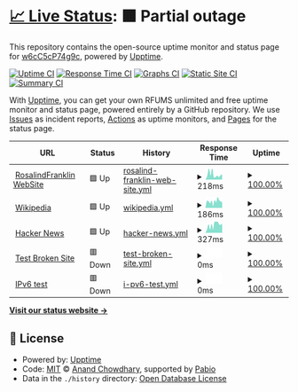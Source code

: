# [📈 Live Status](https://w6cC5cP74g9c.github.io/up): <!--live status--> **🟧 Partial outage**

This repository contains the open-source uptime monitor and status page for [w6cC5cP74g9c](https://w6cC5cP74g9c.github.io/up), powered by [Upptime](https://github.com/upptime/upptime).

[![Uptime CI](https://github.com/w6cC5cP74g9c/up/workflows/Uptime%20CI/badge.svg)](https://github.com/w6cC5cP74g9c/up/actions?query=workflow%3A%22Uptime+CI%22)
[![Response Time CI](https://github.com/w6cC5cP74g9c/up/workflows/Response%20Time%20CI/badge.svg)](https://github.com/w6cC5cP74g9c/up/actions?query=workflow%3A%22Response+Time+CI%22)
[![Graphs CI](https://github.com/w6cC5cP74g9c/up/workflows/Graphs%20CI/badge.svg)](https://github.com/w6cC5cP74g9c/up/actions?query=workflow%3A%22Graphs+CI%22)
[![Static Site CI](https://github.com/w6cC5cP74g9c/up/workflows/Static%20Site%20CI/badge.svg)](https://github.com/w6cC5cP74g9c/up/actions?query=workflow%3A%22Static+Site+CI%22)
[![Summary CI](https://github.com/w6cC5cP74g9c/up/workflows/Summary%20CI/badge.svg)](https://github.com/w6cC5cP74g9c/up/actions?query=workflow%3A%22Summary+CI%22)

With [Upptime](https://upptime.js.org), you can get your own RFUMS unlimited and free uptime monitor and status page, powered entirely by a GitHub repository. We use [Issues](https://github.com/w6cC5cP74g9c/up/issues) as incident reports, [Actions](https://github.com/w6cC5cP74g9c/up/actions) as uptime monitors, and [Pages](https://w6cC5cP74g9c.github.io/up) for the status page.

<!--start: status pages-->
<!-- This summary is generated by Upptime (https://github.com/upptime/upptime) -->
<!-- Do not edit this manually, your changes will be overwritten -->
<!-- prettier-ignore -->
| URL | Status | History | Response Time | Uptime |
| --- | ------ | ------- | ------------- | ------ |
| <img alt="" src="https://icons.duckduckgo.com/ip3/www.rosalindfranklin.edu.ico" height="13"> [RosalindFranklin WebSite](https://www.rosalindfranklin.edu) | 🟩 Up | [rosalind-franklin-web-site.yml](https://github.com/w6cC5cP74g9c/up/commits/HEAD/history/rosalind-franklin-web-site.yml) | <details><summary><img alt="Response time graph" src="./graphs/rosalind-franklin-web-site/response-time-week.png" height="20"> 218ms</summary><br><a href="https://w6cC5cP74g9c.github.io/up/history/rosalind-franklin-web-site"><img alt="Response time 218" src="https://img.shields.io/endpoint?url=https%3A%2F%2Fraw.githubusercontent.com%2Fw6cC5cP74g9c%2Fup%2FHEAD%2Fapi%2Frosalind-franklin-web-site%2Fresponse-time.json"></a><br><a href="https://w6cC5cP74g9c.github.io/up/history/rosalind-franklin-web-site"><img alt="24-hour response time 218" src="https://img.shields.io/endpoint?url=https%3A%2F%2Fraw.githubusercontent.com%2Fw6cC5cP74g9c%2Fup%2FHEAD%2Fapi%2Frosalind-franklin-web-site%2Fresponse-time-day.json"></a><br><a href="https://w6cC5cP74g9c.github.io/up/history/rosalind-franklin-web-site"><img alt="7-day response time 218" src="https://img.shields.io/endpoint?url=https%3A%2F%2Fraw.githubusercontent.com%2Fw6cC5cP74g9c%2Fup%2FHEAD%2Fapi%2Frosalind-franklin-web-site%2Fresponse-time-week.json"></a><br><a href="https://w6cC5cP74g9c.github.io/up/history/rosalind-franklin-web-site"><img alt="30-day response time 218" src="https://img.shields.io/endpoint?url=https%3A%2F%2Fraw.githubusercontent.com%2Fw6cC5cP74g9c%2Fup%2FHEAD%2Fapi%2Frosalind-franklin-web-site%2Fresponse-time-month.json"></a><br><a href="https://w6cC5cP74g9c.github.io/up/history/rosalind-franklin-web-site"><img alt="1-year response time 218" src="https://img.shields.io/endpoint?url=https%3A%2F%2Fraw.githubusercontent.com%2Fw6cC5cP74g9c%2Fup%2FHEAD%2Fapi%2Frosalind-franklin-web-site%2Fresponse-time-year.json"></a></details> | <details><summary><a href="https://w6cC5cP74g9c.github.io/up/history/rosalind-franklin-web-site">100.00%</a></summary><a href="https://w6cC5cP74g9c.github.io/up/history/rosalind-franklin-web-site"><img alt="All-time uptime 100.00%" src="https://img.shields.io/endpoint?url=https%3A%2F%2Fraw.githubusercontent.com%2Fw6cC5cP74g9c%2Fup%2FHEAD%2Fapi%2Frosalind-franklin-web-site%2Fuptime.json"></a><br><a href="https://w6cC5cP74g9c.github.io/up/history/rosalind-franklin-web-site"><img alt="24-hour uptime 100.00%" src="https://img.shields.io/endpoint?url=https%3A%2F%2Fraw.githubusercontent.com%2Fw6cC5cP74g9c%2Fup%2FHEAD%2Fapi%2Frosalind-franklin-web-site%2Fuptime-day.json"></a><br><a href="https://w6cC5cP74g9c.github.io/up/history/rosalind-franklin-web-site"><img alt="7-day uptime 100.00%" src="https://img.shields.io/endpoint?url=https%3A%2F%2Fraw.githubusercontent.com%2Fw6cC5cP74g9c%2Fup%2FHEAD%2Fapi%2Frosalind-franklin-web-site%2Fuptime-week.json"></a><br><a href="https://w6cC5cP74g9c.github.io/up/history/rosalind-franklin-web-site"><img alt="30-day uptime 100.00%" src="https://img.shields.io/endpoint?url=https%3A%2F%2Fraw.githubusercontent.com%2Fw6cC5cP74g9c%2Fup%2FHEAD%2Fapi%2Frosalind-franklin-web-site%2Fuptime-month.json"></a><br><a href="https://w6cC5cP74g9c.github.io/up/history/rosalind-franklin-web-site"><img alt="1-year uptime 100.00%" src="https://img.shields.io/endpoint?url=https%3A%2F%2Fraw.githubusercontent.com%2Fw6cC5cP74g9c%2Fup%2FHEAD%2Fapi%2Frosalind-franklin-web-site%2Fuptime-year.json"></a></details>
| <img alt="" src="https://icons.duckduckgo.com/ip3/en.wikipedia.org.ico" height="13"> [Wikipedia](https://en.wikipedia.org) | 🟩 Up | [wikipedia.yml](https://github.com/w6cC5cP74g9c/up/commits/HEAD/history/wikipedia.yml) | <details><summary><img alt="Response time graph" src="./graphs/wikipedia/response-time-week.png" height="20"> 186ms</summary><br><a href="https://w6cC5cP74g9c.github.io/up/history/wikipedia"><img alt="Response time 186" src="https://img.shields.io/endpoint?url=https%3A%2F%2Fraw.githubusercontent.com%2Fw6cC5cP74g9c%2Fup%2FHEAD%2Fapi%2Fwikipedia%2Fresponse-time.json"></a><br><a href="https://w6cC5cP74g9c.github.io/up/history/wikipedia"><img alt="24-hour response time 186" src="https://img.shields.io/endpoint?url=https%3A%2F%2Fraw.githubusercontent.com%2Fw6cC5cP74g9c%2Fup%2FHEAD%2Fapi%2Fwikipedia%2Fresponse-time-day.json"></a><br><a href="https://w6cC5cP74g9c.github.io/up/history/wikipedia"><img alt="7-day response time 186" src="https://img.shields.io/endpoint?url=https%3A%2F%2Fraw.githubusercontent.com%2Fw6cC5cP74g9c%2Fup%2FHEAD%2Fapi%2Fwikipedia%2Fresponse-time-week.json"></a><br><a href="https://w6cC5cP74g9c.github.io/up/history/wikipedia"><img alt="30-day response time 186" src="https://img.shields.io/endpoint?url=https%3A%2F%2Fraw.githubusercontent.com%2Fw6cC5cP74g9c%2Fup%2FHEAD%2Fapi%2Fwikipedia%2Fresponse-time-month.json"></a><br><a href="https://w6cC5cP74g9c.github.io/up/history/wikipedia"><img alt="1-year response time 186" src="https://img.shields.io/endpoint?url=https%3A%2F%2Fraw.githubusercontent.com%2Fw6cC5cP74g9c%2Fup%2FHEAD%2Fapi%2Fwikipedia%2Fresponse-time-year.json"></a></details> | <details><summary><a href="https://w6cC5cP74g9c.github.io/up/history/wikipedia">100.00%</a></summary><a href="https://w6cC5cP74g9c.github.io/up/history/wikipedia"><img alt="All-time uptime 100.00%" src="https://img.shields.io/endpoint?url=https%3A%2F%2Fraw.githubusercontent.com%2Fw6cC5cP74g9c%2Fup%2FHEAD%2Fapi%2Fwikipedia%2Fuptime.json"></a><br><a href="https://w6cC5cP74g9c.github.io/up/history/wikipedia"><img alt="24-hour uptime 100.00%" src="https://img.shields.io/endpoint?url=https%3A%2F%2Fraw.githubusercontent.com%2Fw6cC5cP74g9c%2Fup%2FHEAD%2Fapi%2Fwikipedia%2Fuptime-day.json"></a><br><a href="https://w6cC5cP74g9c.github.io/up/history/wikipedia"><img alt="7-day uptime 100.00%" src="https://img.shields.io/endpoint?url=https%3A%2F%2Fraw.githubusercontent.com%2Fw6cC5cP74g9c%2Fup%2FHEAD%2Fapi%2Fwikipedia%2Fuptime-week.json"></a><br><a href="https://w6cC5cP74g9c.github.io/up/history/wikipedia"><img alt="30-day uptime 100.00%" src="https://img.shields.io/endpoint?url=https%3A%2F%2Fraw.githubusercontent.com%2Fw6cC5cP74g9c%2Fup%2FHEAD%2Fapi%2Fwikipedia%2Fuptime-month.json"></a><br><a href="https://w6cC5cP74g9c.github.io/up/history/wikipedia"><img alt="1-year uptime 100.00%" src="https://img.shields.io/endpoint?url=https%3A%2F%2Fraw.githubusercontent.com%2Fw6cC5cP74g9c%2Fup%2FHEAD%2Fapi%2Fwikipedia%2Fuptime-year.json"></a></details>
| <img alt="" src="https://icons.duckduckgo.com/ip3/news.ycombinator.com.ico" height="13"> [Hacker News](https://news.ycombinator.com) | 🟩 Up | [hacker-news.yml](https://github.com/w6cC5cP74g9c/up/commits/HEAD/history/hacker-news.yml) | <details><summary><img alt="Response time graph" src="./graphs/hacker-news/response-time-week.png" height="20"> 327ms</summary><br><a href="https://w6cC5cP74g9c.github.io/up/history/hacker-news"><img alt="Response time 327" src="https://img.shields.io/endpoint?url=https%3A%2F%2Fraw.githubusercontent.com%2Fw6cC5cP74g9c%2Fup%2FHEAD%2Fapi%2Fhacker-news%2Fresponse-time.json"></a><br><a href="https://w6cC5cP74g9c.github.io/up/history/hacker-news"><img alt="24-hour response time 327" src="https://img.shields.io/endpoint?url=https%3A%2F%2Fraw.githubusercontent.com%2Fw6cC5cP74g9c%2Fup%2FHEAD%2Fapi%2Fhacker-news%2Fresponse-time-day.json"></a><br><a href="https://w6cC5cP74g9c.github.io/up/history/hacker-news"><img alt="7-day response time 327" src="https://img.shields.io/endpoint?url=https%3A%2F%2Fraw.githubusercontent.com%2Fw6cC5cP74g9c%2Fup%2FHEAD%2Fapi%2Fhacker-news%2Fresponse-time-week.json"></a><br><a href="https://w6cC5cP74g9c.github.io/up/history/hacker-news"><img alt="30-day response time 327" src="https://img.shields.io/endpoint?url=https%3A%2F%2Fraw.githubusercontent.com%2Fw6cC5cP74g9c%2Fup%2FHEAD%2Fapi%2Fhacker-news%2Fresponse-time-month.json"></a><br><a href="https://w6cC5cP74g9c.github.io/up/history/hacker-news"><img alt="1-year response time 327" src="https://img.shields.io/endpoint?url=https%3A%2F%2Fraw.githubusercontent.com%2Fw6cC5cP74g9c%2Fup%2FHEAD%2Fapi%2Fhacker-news%2Fresponse-time-year.json"></a></details> | <details><summary><a href="https://w6cC5cP74g9c.github.io/up/history/hacker-news">100.00%</a></summary><a href="https://w6cC5cP74g9c.github.io/up/history/hacker-news"><img alt="All-time uptime 100.00%" src="https://img.shields.io/endpoint?url=https%3A%2F%2Fraw.githubusercontent.com%2Fw6cC5cP74g9c%2Fup%2FHEAD%2Fapi%2Fhacker-news%2Fuptime.json"></a><br><a href="https://w6cC5cP74g9c.github.io/up/history/hacker-news"><img alt="24-hour uptime 100.00%" src="https://img.shields.io/endpoint?url=https%3A%2F%2Fraw.githubusercontent.com%2Fw6cC5cP74g9c%2Fup%2FHEAD%2Fapi%2Fhacker-news%2Fuptime-day.json"></a><br><a href="https://w6cC5cP74g9c.github.io/up/history/hacker-news"><img alt="7-day uptime 100.00%" src="https://img.shields.io/endpoint?url=https%3A%2F%2Fraw.githubusercontent.com%2Fw6cC5cP74g9c%2Fup%2FHEAD%2Fapi%2Fhacker-news%2Fuptime-week.json"></a><br><a href="https://w6cC5cP74g9c.github.io/up/history/hacker-news"><img alt="30-day uptime 100.00%" src="https://img.shields.io/endpoint?url=https%3A%2F%2Fraw.githubusercontent.com%2Fw6cC5cP74g9c%2Fup%2FHEAD%2Fapi%2Fhacker-news%2Fuptime-month.json"></a><br><a href="https://w6cC5cP74g9c.github.io/up/history/hacker-news"><img alt="1-year uptime 100.00%" src="https://img.shields.io/endpoint?url=https%3A%2F%2Fraw.githubusercontent.com%2Fw6cC5cP74g9c%2Fup%2FHEAD%2Fapi%2Fhacker-news%2Fuptime-year.json"></a></details>
| <img alt="" src="https://icons.duckduckgo.com/ip3/thissitedoesnotexist.koj.co.ico" height="13"> [Test Broken Site](https://thissitedoesnotexist.koj.co) | 🟥 Down | [test-broken-site.yml](https://github.com/w6cC5cP74g9c/up/commits/HEAD/history/test-broken-site.yml) | <details><summary><img alt="Response time graph" src="./graphs/test-broken-site/response-time-week.png" height="20"> 0ms</summary><br><a href="https://w6cC5cP74g9c.github.io/up/history/test-broken-site"><img alt="Response time 0" src="https://img.shields.io/endpoint?url=https%3A%2F%2Fraw.githubusercontent.com%2Fw6cC5cP74g9c%2Fup%2FHEAD%2Fapi%2Ftest-broken-site%2Fresponse-time.json"></a><br><a href="https://w6cC5cP74g9c.github.io/up/history/test-broken-site"><img alt="24-hour response time 0" src="https://img.shields.io/endpoint?url=https%3A%2F%2Fraw.githubusercontent.com%2Fw6cC5cP74g9c%2Fup%2FHEAD%2Fapi%2Ftest-broken-site%2Fresponse-time-day.json"></a><br><a href="https://w6cC5cP74g9c.github.io/up/history/test-broken-site"><img alt="7-day response time 0" src="https://img.shields.io/endpoint?url=https%3A%2F%2Fraw.githubusercontent.com%2Fw6cC5cP74g9c%2Fup%2FHEAD%2Fapi%2Ftest-broken-site%2Fresponse-time-week.json"></a><br><a href="https://w6cC5cP74g9c.github.io/up/history/test-broken-site"><img alt="30-day response time 0" src="https://img.shields.io/endpoint?url=https%3A%2F%2Fraw.githubusercontent.com%2Fw6cC5cP74g9c%2Fup%2FHEAD%2Fapi%2Ftest-broken-site%2Fresponse-time-month.json"></a><br><a href="https://w6cC5cP74g9c.github.io/up/history/test-broken-site"><img alt="1-year response time 0" src="https://img.shields.io/endpoint?url=https%3A%2F%2Fraw.githubusercontent.com%2Fw6cC5cP74g9c%2Fup%2FHEAD%2Fapi%2Ftest-broken-site%2Fresponse-time-year.json"></a></details> | <details><summary><a href="https://w6cC5cP74g9c.github.io/up/history/test-broken-site">100.00%</a></summary><a href="https://w6cC5cP74g9c.github.io/up/history/test-broken-site"><img alt="All-time uptime 100.00%" src="https://img.shields.io/endpoint?url=https%3A%2F%2Fraw.githubusercontent.com%2Fw6cC5cP74g9c%2Fup%2FHEAD%2Fapi%2Ftest-broken-site%2Fuptime.json"></a><br><a href="https://w6cC5cP74g9c.github.io/up/history/test-broken-site"><img alt="24-hour uptime 100.00%" src="https://img.shields.io/endpoint?url=https%3A%2F%2Fraw.githubusercontent.com%2Fw6cC5cP74g9c%2Fup%2FHEAD%2Fapi%2Ftest-broken-site%2Fuptime-day.json"></a><br><a href="https://w6cC5cP74g9c.github.io/up/history/test-broken-site"><img alt="7-day uptime 100.00%" src="https://img.shields.io/endpoint?url=https%3A%2F%2Fraw.githubusercontent.com%2Fw6cC5cP74g9c%2Fup%2FHEAD%2Fapi%2Ftest-broken-site%2Fuptime-week.json"></a><br><a href="https://w6cC5cP74g9c.github.io/up/history/test-broken-site"><img alt="30-day uptime 100.00%" src="https://img.shields.io/endpoint?url=https%3A%2F%2Fraw.githubusercontent.com%2Fw6cC5cP74g9c%2Fup%2FHEAD%2Fapi%2Ftest-broken-site%2Fuptime-month.json"></a><br><a href="https://w6cC5cP74g9c.github.io/up/history/test-broken-site"><img alt="1-year uptime 100.00%" src="https://img.shields.io/endpoint?url=https%3A%2F%2Fraw.githubusercontent.com%2Fw6cC5cP74g9c%2Fup%2FHEAD%2Fapi%2Ftest-broken-site%2Fuptime-year.json"></a></details>
| <img alt="" src="https://icons.duckduckgo.com/ip3/null.ico" height="13"> [IPv6 test](forwardemail.net) | 🟥 Down | [i-pv6-test.yml](https://github.com/w6cC5cP74g9c/up/commits/HEAD/history/i-pv6-test.yml) | <details><summary><img alt="Response time graph" src="./graphs/i-pv6-test/response-time-week.png" height="20"> 0ms</summary><br><a href="https://w6cC5cP74g9c.github.io/up/history/i-pv6-test"><img alt="Response time 0" src="https://img.shields.io/endpoint?url=https%3A%2F%2Fraw.githubusercontent.com%2Fw6cC5cP74g9c%2Fup%2FHEAD%2Fapi%2Fi-pv6-test%2Fresponse-time.json"></a><br><a href="https://w6cC5cP74g9c.github.io/up/history/i-pv6-test"><img alt="24-hour response time 0" src="https://img.shields.io/endpoint?url=https%3A%2F%2Fraw.githubusercontent.com%2Fw6cC5cP74g9c%2Fup%2FHEAD%2Fapi%2Fi-pv6-test%2Fresponse-time-day.json"></a><br><a href="https://w6cC5cP74g9c.github.io/up/history/i-pv6-test"><img alt="7-day response time 0" src="https://img.shields.io/endpoint?url=https%3A%2F%2Fraw.githubusercontent.com%2Fw6cC5cP74g9c%2Fup%2FHEAD%2Fapi%2Fi-pv6-test%2Fresponse-time-week.json"></a><br><a href="https://w6cC5cP74g9c.github.io/up/history/i-pv6-test"><img alt="30-day response time 0" src="https://img.shields.io/endpoint?url=https%3A%2F%2Fraw.githubusercontent.com%2Fw6cC5cP74g9c%2Fup%2FHEAD%2Fapi%2Fi-pv6-test%2Fresponse-time-month.json"></a><br><a href="https://w6cC5cP74g9c.github.io/up/history/i-pv6-test"><img alt="1-year response time 0" src="https://img.shields.io/endpoint?url=https%3A%2F%2Fraw.githubusercontent.com%2Fw6cC5cP74g9c%2Fup%2FHEAD%2Fapi%2Fi-pv6-test%2Fresponse-time-year.json"></a></details> | <details><summary><a href="https://w6cC5cP74g9c.github.io/up/history/i-pv6-test">100.00%</a></summary><a href="https://w6cC5cP74g9c.github.io/up/history/i-pv6-test"><img alt="All-time uptime 100.00%" src="https://img.shields.io/endpoint?url=https%3A%2F%2Fraw.githubusercontent.com%2Fw6cC5cP74g9c%2Fup%2FHEAD%2Fapi%2Fi-pv6-test%2Fuptime.json"></a><br><a href="https://w6cC5cP74g9c.github.io/up/history/i-pv6-test"><img alt="24-hour uptime 100.00%" src="https://img.shields.io/endpoint?url=https%3A%2F%2Fraw.githubusercontent.com%2Fw6cC5cP74g9c%2Fup%2FHEAD%2Fapi%2Fi-pv6-test%2Fuptime-day.json"></a><br><a href="https://w6cC5cP74g9c.github.io/up/history/i-pv6-test"><img alt="7-day uptime 100.00%" src="https://img.shields.io/endpoint?url=https%3A%2F%2Fraw.githubusercontent.com%2Fw6cC5cP74g9c%2Fup%2FHEAD%2Fapi%2Fi-pv6-test%2Fuptime-week.json"></a><br><a href="https://w6cC5cP74g9c.github.io/up/history/i-pv6-test"><img alt="30-day uptime 100.00%" src="https://img.shields.io/endpoint?url=https%3A%2F%2Fraw.githubusercontent.com%2Fw6cC5cP74g9c%2Fup%2FHEAD%2Fapi%2Fi-pv6-test%2Fuptime-month.json"></a><br><a href="https://w6cC5cP74g9c.github.io/up/history/i-pv6-test"><img alt="1-year uptime 100.00%" src="https://img.shields.io/endpoint?url=https%3A%2F%2Fraw.githubusercontent.com%2Fw6cC5cP74g9c%2Fup%2FHEAD%2Fapi%2Fi-pv6-test%2Fuptime-year.json"></a></details>

<!--end: status pages-->

[**Visit our status website →**](https://w6cC5cP74g9c.github.io/up)

## 📄 License

- Powered by: [Upptime](https://github.com/upptime/upptime)
- Code: [MIT](./LICENSE) © [Anand Chowdhary](https://anandchowdhary.com), supported by [Pabio](https://pabio.com)
- Data in the `./history` directory: [Open Database License](https://opendatacommons.org/licenses/odbl/1-0/)
